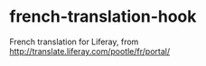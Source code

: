 french-translation-hook
=======================

French translation for Liferay, from http://translate.liferay.com/pootle/fr/portal/
